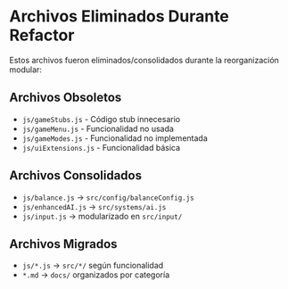 # Archivos Eliminados Durante Refactor

Estos archivos fueron eliminados/consolidados durante la reorganización modular:

## Archivos Obsoletos
- `js/gameStubs.js` - Código stub innecesario
- `js/gameMenu.js` - Funcionalidad no usada
- `js/gameModes.js` - Funcionalidad no implementada
- `js/uiExtensions.js` - Funcionalidad básica

## Archivos Consolidados
- `js/balance.js` → `src/config/balanceConfig.js`
- `js/enhancedAI.js` → `src/systems/ai.js`
- `js/input.js` → modularizado en `src/input/`

## Archivos Migrados
- `js/*.js` → `src/*/` según funcionalidad
- `*.md` → `docs/` organizados por categoría